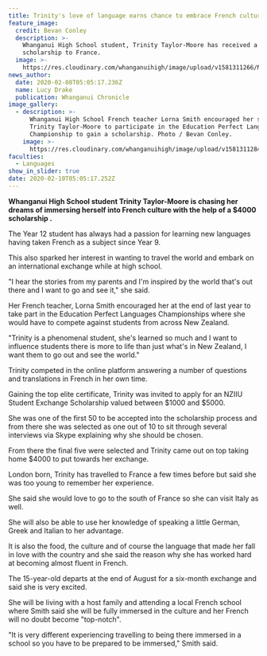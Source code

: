 ```yaml
---
title: Trinity's love of language earns chance to embrace French culture
feature_image:
  credit: Bevan Conley
  description: >-
    Whanganui High School student, Trinity Taylor-Moore has received a $4000
    scholarship to France. 
  image: >-
    https://res.cloudinary.com/whanganuihigh/image/upload/v1581311266/News/Trinity_Taylor_Moore.Chron_8.2.20.jpg
news_author:
  date: 2020-02-08T05:05:17.236Z
  name: Lucy Drake
  publication: Whanganui Chronicle
image_gallery:
  - description: >-
      Whanganui High School French teacher Lorna Smith encouraged her student
      Trinity Taylor-Moore to participate in the Education Perfect Languages
      Championship to gain a scholarship. Photo / Bevan Conley.
    image: >-
      https://res.cloudinary.com/whanganuihigh/image/upload/v1581311284/News/Trinity_Taylor_Moore._Lorna_Smith.Chron_8.2.20.jpg
faculties:
  - Languages
show_in_slider: true
date: 2020-02-10T05:05:17.252Z
---
```

**Whanganui High School student Trinity Taylor-Moore is chasing her dreams of immersing herself into French culture with the help of a $4000 scholarship.**

The Year 12 student has always had a passion for learning new languages having taken French as a subject since Year 9.

This also sparked her interest in wanting to travel the world and embark on an international exchange while at high school.

"I hear the stories from my parents and I'm inspired by the world that's out there and I want to go and see it," she said.

Her French teacher, Lorna Smith encouraged her at the end of last year to take part in the Education Perfect Languages Championships where she would have to compete against students from across New Zealand.

"Trinity is a phenomenal student, she's learned so much and I want to influence students there is more to life than just what's in New Zealand, I want them to go out and see the world."

Trinity competed in the online platform answering a number of questions and translations in French in her own time.

Gaining the top elite certificate, Trinity was invited to apply for an NZIIU Student Exchange Scholarship valued between $1000 and $5000.

She was one of the first 50 to be accepted into the scholarship process and from there she was selected as one out of 10 to sit through several interviews via Skype explaining why she should be chosen.

From there the final five were selected and Trinity came out on top taking home $4000 to put towards her exchange.

London born, Trinity has travelled to France a few times before but said she was too young to remember her experience.

She said she would love to go to the south of France so she can visit Italy as well.

She will also be able to use her knowledge of speaking a little German, Greek and Italian to her advantage.

It is also the food, the culture and of course the language that made her fall in love with the country and she said the reason why she has worked hard at becoming almost fluent in French.

The 15-year-old departs at the end of August for a six-month exchange and said she is very excited.

She will be living with a host family and attending a local French school where Smith said she will be fully immersed in the culture and her French will no doubt become "top-notch".

"It is very different experiencing travelling to being there immersed in a school so you have to be prepared to be immersed," Smith said.
